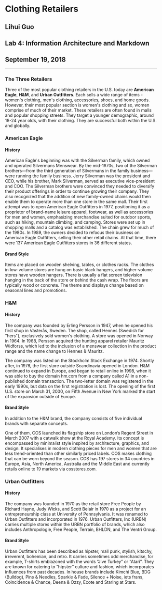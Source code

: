# Clothing Retailers

## Lihui Guo
## Lab 4: Information Architecture and Markdown
## September 19, 2018

<hr>

### The Three Retailers

Three of the most popular clothing retailers in the U.S. today are **American Eagle**, **H&M**, and **Urban Outfitters**. Each sells a wide range of items - women's clothing, men's clothing, accessories, shoes, and home goods. However, their most popular section is women's clothing and so, women comprise of much of their market. These retailers are often found in malls and popular shopping streets. They target a younger demographic, around 18-24 year olds, with their clothing. They are successful both within the U.S. and globally. 

### American Eagle

#### History

American Eagle's beginning was with the Silverman family, which owned and operated Silvermans Menswear. By the mid-1970s, two of the Silverman brothers—from the third generation of Silvermans in the family business—were running the family business. Jerry Silverman was the president and CEO, while his brother, Mark Silverman, served as executive vice-president and COO. The Silverman brothers were convinced they needed to diversify their product offerings in order to continue growing their company. They also recognized that the addition of new family-owned chains would then enable them to operate more than one store in the same mall. Their first attempt was to open American Eagle Outfitters in 1977, positioning it as a proprietor of brand-name leisure apparel, footwear, as well as accessories for men and women, emphasizing merchandise suited for outdoor sports, such as hiking, mountain climbing, and camping. Stores were set up in shopping malls and a catalog was established. The chain grew for much of the 1980s. In 1989, the owners decided to refocus their business on American Eagle Outfitters, selling their other retail chains. At that time, there were 137 American Eagle Outfitters stores in 36 different states.

#### Brand Style

Items are placed on wooden shelving, tables, or clothes racks. The clothes in low-volume stores are hung on basic black hangers, and higher-volume stores have wooden hangers. There is usually a flat screen television hanging in the back of the store or behind the cash wrap. The floors are typically wood or concrete. The theme and displays change based on seasonal lines and promotions.


### H&M

#### History

The company was founded by Erling Persson in 1947, when he opened his first shop in Västerås, Sweden. The shop, called Hennes (Swedish for "hers"), exclusively sold women's clothing. A store was opened in Norway in 1964. In 1968, Persson acquired the hunting apparel retailer Mauritz Widforss, which led to the inclusion of a menswear collection in the product range and the name change to Hennes & Mauritz.

The company was listed on the Stockholm Stock Exchange in 1974. Shortly after, in 1976, the first store outside Scandinavia opened in London. H&M continued to expand in Europe, and began to retail online in 1998, when it was able to buy the domain hm.com from a company called A1 in a non-published domain transaction. The two-letter domain was registered in the early 1990s, but data on the first registration is lost. The opening of the first U.S. store on March 31, 2000, on Fifth Avenue in New York marked the start of the expansion outside of Europe.

#### Brand Style

In addition to the H&M brand, the company consists of five individual brands with separate concepts.

One of them, COS launched its flagship store on London’s Regent Street in March 2007 with a catwalk show at the Royal Academy. Its concept is encompassed by minimalist style inspired by architecture, graphics, and design. It specialises in modern clothing pieces for men and women that are less trend-oriented than other similarly priced labels. COS makes clothing that can be worn beyond the season. COS has 197 stores in 34 countries in Europe, Asia, North America, Australia and the Middle East and currently retails online to 19 markets via cosstores.com.


### Urban Outfitters

#### History

The company was founded in 1970 as the retail store Free People by Richard Hayne, Judy Wicks, and Scott Belair in 1970 as a project for an entrepreneurship class at University of Pennsylvania. It was renamed to Urban Outfitters and incorporated in 1976. Urban Outfitters, Inc (URBN) carries multiple stores within the URBN portfolio of brands, which also includes Anthropologie, Free People, Terrain, BHLDN, and The Ventri Group.

#### Brand Style

Urban Outfitters has been described as hipster, mall punk, stylish, kitschy, irreverent, bohemian, and retro. It carries sometimes odd merchandise, for example, T-shirts emblazoned with the words “Jive Turkey” or “Atari”. They are known for catering to “hipster” culture and fashion, which incorporates influences from past decades. In house brands include Kimchi Blue, BDG (Bulldog), Pins & Needles, Sparkle & Fade, Silence + Noise, iets frans, Coincidence & Chance, Deena & Ozzy, Ecote and Staring at Stars.

